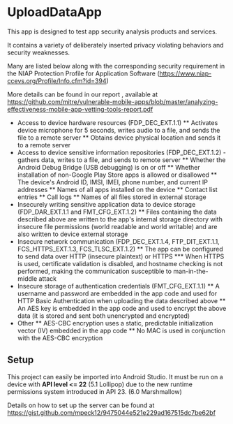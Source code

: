 UploadDataApp
=============

This app is designed to test app security analysis products and services.

It contains a variety of deliberately inserted privacy violating behaviors and security weaknesses.

Many are listed below along with the corresponding security requirement in the NIAP Protection Profile for Application Software
(https://www.niap-ccevs.org/Profile/Info.cfm?id=394)

More details can be found in our report , available at https://github.com/mitre/vulnerable-mobile-apps/blob/master/analyzing-effectiveness-mobile-app-vetting-tools-report.pdf

* Access to device hardware resources (FDP_DEC_EXT.1.1)
** Activates device microphone for 5 seconds, writes audio to a file, and sends the file to a remote server
** Obtains device physical location and sends it to a remote server
* Access to device sensitive information repositories (FDP_DEC_EXT.1.2) - gathers data, writes to a file, and sends to remote server
** Whether the Android Debug Bridge (USB debugging) is on or off
** Whether installation of non-Google Play Store apps is allowed or disallowed
** The device's Android ID, IMSI, IMEI, phone number, and current IP addresses
** Names of all apps installed on the device
** Contact list entries
** Call logs
** Names of all files stored in external storage
* Insecurely writing sensitive application data to device storage (FDP_DAR_EXT.1.1 and FMT_CFG_EXT.1.2)
** Files containing the data described above are written to the app's internal storage directory with
insecure file permissions (world readable and world writable) and are also written to device external storage
* Insecure network communication (FDP_DEC_EXT.1.4, FTP_DIT_EXT.1.1, FCS_HTTPS_EXT.1.3, FCS_TLSC_EXT.1.2)
** The app can be configured to send data over HTTP (insecure plaintext) or HTTPS
*** When HTTPS is used, certificate validation is disabled, and hostname checking is not performed, making the
communication susceptible to man-in-the-middle attack
* Insecure storage of authentication credentials (FMT_CFG_EXT.1.1)
** A username and password are embedded in the app code and used for HTTP Basic Authentication when uploading the data described above
** An AES key is embedded in the app code and used to encrypt the above data (it is stored and sent both unencrypted and encrypted)
* Other
** AES-CBC encryption uses a static, predictable initialization vector (IV) embedded in the app code
** No MAC is used in conjunction with the AES-CBC encryption

## Setup
This project can easily be imported into Android Studio. 
It must be run on a device with **API level <= 22** (5.1 Lollipop)
due to the new runtime permissions system introduced in API 23. (6.0 Marshmallow)  

Details on how to set up the server can be found at https://gist.github.com/mpeck12/9475044e521e229ad167515dc7be62bf
